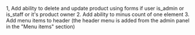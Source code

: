 1, Add ability to delete and update product using forms if user is_admin or is_staff or it's product owner
2. Add ability to minus count of one element
3. Add menu items to header (the header menu is added from the admin panel in the "Menu items" section)